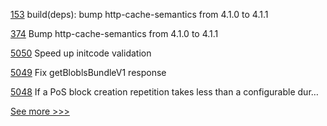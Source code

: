 
[153](https://github.com/hyperledger-labs/yui-ibc-solidity/pull/153) build(deps): bump http-cache-semantics from 4.1.0 to 4.1.1

[374](https://github.com/hyperledger-labs/fablo/pull/374) Bump http-cache-semantics from 4.1.0 to 4.1.1

[5050](https://github.com/hyperledger/besu/pull/5050) Speed up initcode validation

[5049](https://github.com/hyperledger/besu/pull/5049) Fix getBloblsBundleV1 response

[5048](https://github.com/hyperledger/besu/pull/5048) If a PoS block creation repetition takes less than a configurable dur…


[See more >>>](https://start-here.hyperledger.org/pull-requests)
